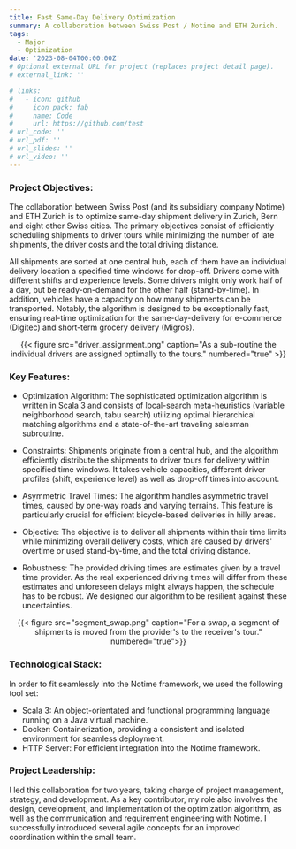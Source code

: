 ```yaml
---
title: Fast Same-Day Delivery Optimization
summary: A collaboration between Swiss Post / Notime and ETH Zurich.
tags:
  - Major
  - Optimization
date: '2023-08-04T00:00:00Z'
# Optional external URL for project (replaces project detail page).
# external_link: ''

# links:
#   - icon: github
#     icon_pack: fab
#     name: Code
#     url: https://github.com/test
# url_code: ''
# url_pdf: ''
# url_slides: ''
# url_video: ''
---
```

### Project Objectives:
The collaboration between Swiss Post (and its subsidiary company Notime) and ETH Zurich is to optimize same-day shipment delivery in Zurich, Bern
and eight other Swiss cities. 
The primary objectives consist of efficiently scheduling shipments to driver tours while minimizing the number of late shipments, 
the driver costs and the total driving distance.

All shipments are sorted at one central hub, each of them have an individual delivery location a specified time windows for drop-off.
Drivers come with different shifts and experience levels. Some drivers might only work half of a day, but be ready-on-demand for the other half (stand-by-time).
In addition, vehicles have a capacity on how many shipments can be transported.
Notably, the algorithm is designed to be exceptionally fast, ensuring real-time optimization for the same-day-delivery for e-commerce (Digitec) and short-term grocery delivery (Migros).

<center>{{< figure src="driver_assignment.png" caption="As a sub-routine the individual drivers are assigned optimally to the tours." numbered="true" >}}</center>

### Key Features:

- Optimization Algorithm:
The sophisticated optimization algorithm is written in Scala 3 and consists of local-search meta-heuristics (variable neighborhood search, tabu search) utilizing optimal hierarchical matching algorithms and
a state-of-the-art traveling salesman subroutine.

- Constraints:
Shipments originate from a central hub, and the algorithm efficiently distribute the shipments to driver tours for delivery within specified
time windows. It takes vehicle capacities, different driver profiles (shift, experience level) as well as drop-off times into account.

- Asymmetric Travel Times:
The algorithm handles asymmetric travel times, caused by one-way roads and varying terrains.
This feature is particularly crucial for efficient bicycle-based deliveries in hilly areas.

- Objective:
The objective is to deliver all shipments within their time limits while minimizing overall delivery costs, which are caused by drivers' overtime or used stand-by-time, and the total driving distance.

- Robustness:
The provided driving times are estimates given by a travel time provider. As the real experienced driving times will differ from these estimates and unforeseen delays might always happen, the schedule has to be robust.
We designed our algorithm to be resilient against these uncertainties.

<center>{{< figure src="segment_swap.png" caption="For a swap, a segment of shipments is moved from the provider's to the receiver's tour." numbered="true">}}</center>

### Technological Stack:
In order to fit seamlessly into the Notime framework, we used the following tool set:

- Scala 3: An object-orientated and functional programming language running on a Java virtual machine.
- Docker: Containerization, providing a consistent and isolated environment for seamless deployment.
- HTTP Server: For efficient integration into the Notime framework.

### Project Leadership:
I led this collaboration for two years, taking charge of project management, strategy, and development.
As a key contributor, my role also involves the design, development, and implementation of the optimization algorithm, as well as the communication and requirement engineering with Notime.
I successfully introduced several agile concepts for an improved coordination within the small team.
